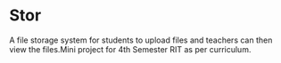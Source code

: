 # Stor
A file storage system for students to upload files and teachers can then view the files.Mini project for 4th Semester RIT as per curriculum. 

